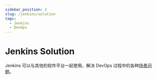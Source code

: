 ```yaml
---
sidebar_position: 2
slug: /jenkins/solution
tags:
  - Jenkins
  - DevOps
---
```


# Jenkins Solution

Jenkins 可以与其他的软件平台一起使用，解决 DevOps 过程中的各种[场景问题](https://www.jenkins.io/solutions/)。


